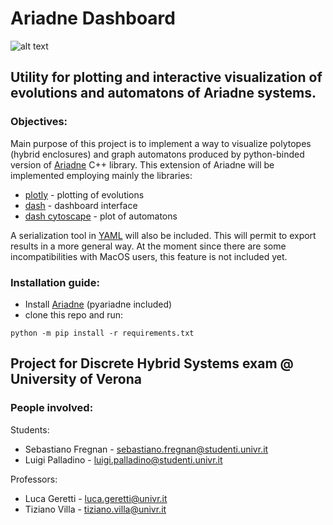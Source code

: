 # Ariadne Dashboard

![alt text](https://raw.githubusercontent.com/ilVecc/ariadne_python_plotter/main/images_doc/evolution_3d_plot.png)

## Utility for plotting and interactive visualization of evolutions and automatons of Ariadne systems.




### Objectives:
Main purpose of this project is to implement a way to visualize polytopes (hybrid enclosures) and graph automatons produced by python-binded version of [Ariadne](https://github.com/ariadne-cps/ariadne) C++ library. This extension of Ariadne will be implemented employing mainly the libraries:
- [plotly](https://plotly.com/) - plotting of evolutions
- [dash](https://dash.plotly.com/) - dashboard interface
- [dash cytoscape](https://dash.plotly.com/cytoscape) - plot of automatons

A serialization tool in [YAML](https://yaml.org/) will also be included. This will permit to export results in a more general way.
At the moment since there are some incompatibilities with MacOS users, this feature is not included yet.

### Installation guide:
- Install [Ariadne](https://www.ariadne-cps.org/installation/) (pyariadne included)
- clone this repo and run:
```
python -m pip install -r requirements.txt
```

## Project for Discrete Hybrid Systems exam @ University of Verona

### People involved:
Students:
- Sebastiano Fregnan - sebastiano.fregnan@studenti.univr.it
- Luigi Palladino - luigi.palladino@studenti.univr.it

Professors:
- Luca Geretti - luca.geretti@univr.it
- Tiziano Villa - tiziano.villa@univr.it
